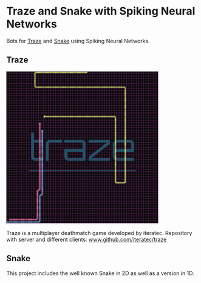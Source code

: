 # Traze and Snake with Spiking Neural Networks
Bots for [Traze](/traze-client) and [Snake](/Snake) using Spiking Neural Networks.

## Traze
<img src="traze.gif" width="400" height="400" />

Traze is a multiplayer deathmatch game developed by iteratec. Repository with server and different clients: www.github.com/iteratec/traze

## Snake
This project includes the well known Snake in 2D as well as a version in 1D.
